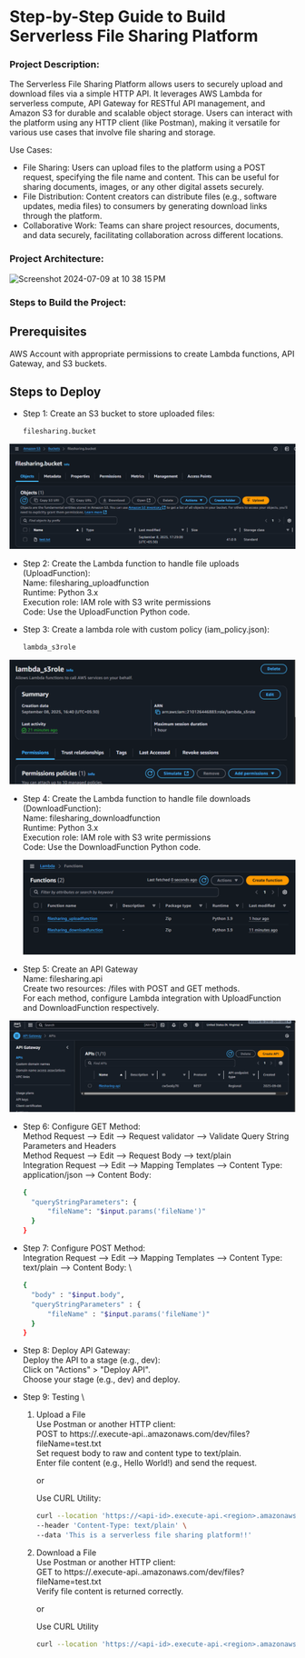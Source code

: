 # Step-by-Step Guide to Build Serverless File Sharing Platform

### Project Description:

The Serverless File Sharing Platform allows users to securely upload and download files via a simple HTTP API. It leverages AWS Lambda for serverless compute, API Gateway for RESTful API management, and Amazon S3 for durable and scalable object storage. Users can interact with the platform using any HTTP client (like Postman), making it versatile for various use cases that involve file sharing and storage.


Use Cases: 

* File Sharing: Users can upload files to the platform using a POST request, specifying the file name and content. This can be useful for sharing documents, images, or any other digital assets securely. 
* File Distribution: Content creators can distribute files (e.g., software updates, media files) to consumers by generating download links through the platform. 
* Collaborative Work: Teams can share project resources, documents, and data securely, facilitating collaboration across different locations.

### Project Architecture:

<img width="1132" alt="Screenshot 2024-07-09 at 10 38 15 PM" src="https://github.com/yeshwanthlm/Serverless-File-Sharing-Platform/assets/66474973/702f29d8-8eca-4d17-9842-e291ff945801">


### Steps to Build the Project:

## Prerequisites

 AWS Account with appropriate permissions to create Lambda functions, API Gateway, and S3 buckets.


## Steps to Deploy

* Step 1: Create an S3 bucket to store uploaded files:
  ```bash
  filesharing.bucket
  ```
 ![img](https://github.com/riyaj-2002/serverless-file-sharing/blob/e46852148d0960e2eb73612d4a20aef5c30c925d/Screenshot%202025-09-08%20180008.png)

  
* Step 2: Create the Lambda function to handle file uploads (UploadFunction): \
  Name: filesharing_uploadfunction \
  Runtime: Python 3.x \
  Execution role: IAM role with S3 write permissions \
  Code: Use the UploadFunction Python code.

* Step 3: Create a lambda role with custom policy (iam_policy.json):
   ```bash
  lambda_s3role
  ```
![img](https://github.com/riyaj-2002/serverless-file-sharing/blob/04222116f769473b34657ccd98c8a8620792163e/Screenshot%202025-09-08%20180129.png)


* Step 4: Create the Lambda function to handle file downloads (DownloadFunction): \
  Name: filesharing_downloadfunction \
  Runtime: Python 3.x \
  Execution role: IAM role with S3 write permissions \
  Code: Use the DownloadFunction Python code.

  ![img](https://github.com/riyaj-2002/serverless-file-sharing/blob/e46852148d0960e2eb73612d4a20aef5c30c925d/Screenshot%202025-09-08%20180030.png)
  
* Step 5: Create an API Gateway \
  Name: filesharing.api \
  Create two resources: /files with POST and GET methods. \
  For each method, configure Lambda integration with UploadFunction and DownloadFunction respectively. 

![img](https://github.com/riyaj-2002/serverless-file-sharing/blob/e46852148d0960e2eb73612d4a20aef5c30c925d/Screenshot%202025-09-08%20180333.png)

* Step 6: Configure GET Method: \
  Method Request --> Edit --> Request validator --> Validate Query String Parameters and Headers \
  Method Request --> Edit --> Request Body --> text/plain \
  Integration Request --> Edit --> Mapping Templates --> Content Type: application/json --> Content Body: 

  ```bash
  {
    "queryStringParameters": {
        "fileName": "$input.params('fileName')"
    }
  }
  ```
  
* Step 7: Configure POST Method: \
  Integration Request --> Edit --> Mapping Templates --> Content Type: text/plain --> Content Body: \

  ```bash
  {
    "body" : "$input.body",
    "queryStringParameters" : {
        "fileName" : "$input.params('fileName')"
    }
  }
  ```
  
* Step 8: Deploy API Gateway: \
  Deploy the API to a stage (e.g., dev): \
  Click on "Actions" > "Deploy API". \
  Choose your stage (e.g., dev) and deploy. 

* Step 9: Testing \
    1. Upload a File \
       Use Postman or another HTTP client: \
       POST to https://<api-id>.execute-api.<region>.amazonaws.com/dev/files?fileName=test.txt \
       Set request body to raw and content type to text/plain. \
       Enter file content (e.g., Hello World!) and send the request.

       or

       Use CURL Utility:
       ```bash
       curl --location 'https://<api-id>.execute-api.<region>.amazonaws.com/dev/files?fileName=test.txt' \
       --header 'Content-Type: text/plain' \
       --data 'This is a serverless file sharing platform!!'
       ```

    3. Download a File \
       Use Postman or another HTTP client: \
       GET to https://<api-id>.execute-api.<region>.amazonaws.com/dev/files?fileName=test.txt \
       Verify file content is returned correctly.

       or

       Use CURL Utility
       ```bash
       curl --location 'https://<api-id>.execute-api.<region>.amazonaws.com/dev/files?fileName=test.txt'
       ```
  

